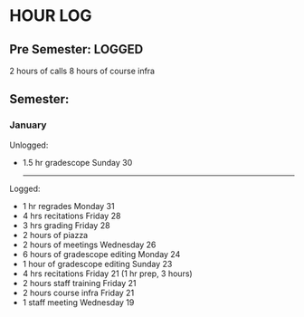 # HOUR LOG

## Pre Semester: LOGGED
2 hours of calls
8 hours of course infra

## Semester:
### January
Unlogged:

* 1.5 hr gradescope Sunday 30

    ---

Logged:

* 1 hr regrades Monday 31
* 4 hrs recitations Friday 28
* 3 hrs grading Friday 28
* 2 hours of piazza 
* 2 hours of meetings Wednesday 26 
* 6 hours of gradescope editing Monday 24
* 1 hour of gradescope editing Sunday 23
* 4 hrs recitations Friday 21 (1 hr prep, 3 hours)
* 2 hours staff training Friday 21
* 2 hours course infra Friday 21
* 1 staff meeting Wednesday 19
